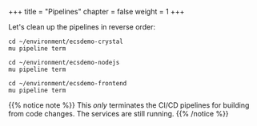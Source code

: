 +++
title = "Pipelines"
chapter = false
weight = 1
+++

Let's clean up the pipelines in reverse order:

```
cd ~/environment/ecsdemo-crystal
mu pipeline term

cd ~/environment/ecsdemo-nodejs
mu pipeline term

cd ~/environment/ecsdemo-frontend
mu pipeline term
```

{{% notice note %}}
This _only_ terminates the CI/CD pipelines for building from code changes. The services are still running.
{{% /notice %}}
